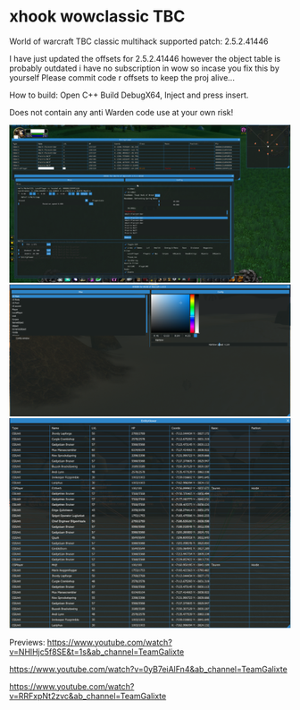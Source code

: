 # xhook wowclassic TBC
World of warcraft TBC classic multihack 
supported patch: 2.5.2.41446

I have just updated the offsets for 2.5.2.41446 however the object table is probably outdated i have no subscription in wow so incase you fix this by yourself Please commit code r offsets to keep the proj alive...

How to build:
Open C++ Build DebugX64, Inject and press insert.

Does not contain any anti Warden code use at your own risk!

<img src="Image/bg.png">
<img src="Image/bg2.png">
<img src="Image/bg3.png">

Previews:
https://www.youtube.com/watch?v=NHlHjc5f8SE&t=1s&ab_channel=TeamGalixte

https://www.youtube.com/watch?v=0yB7eiAlFn4&ab_channel=TeamGalixte

https://www.youtube.com/watch?v=RRFxpNt2zvc&ab_channel=TeamGalixte
